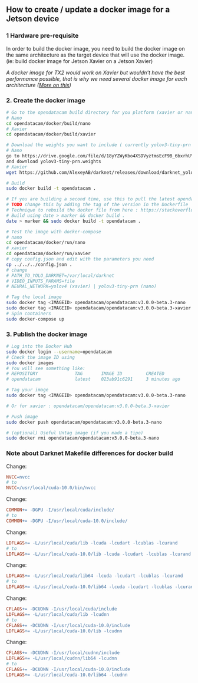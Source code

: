 ## How to create / update a docker image for a Jetson device

### 1 Hardware pre-requisite

In order to build the docker image, you need to build the docker image on the same architecture as the target device that will use the docker image. (ie: build docker image for Jetson Xavier on a Jetson Xavier)

*A docker image for TX2 would work on Xavier but wouldn't have the best performance possible, that is why we need several docker image for each architecture ([More on this](http://arnon.dk/matching-sm-architectures-arch-and-gencode-for-various-nvidia-cards/))*

### 2. Create the docker image

```bash
# Go to the opendatacam build directory for you platform (xavier or nano)
# Nano
cd opendatacam/docker/build/nano
# Xavier
cd opendatacam/docker/build/xavier

# Download the weights you want to include ( currently yolov3-tiny-prn for Nano and yolov4 for xavier )
# Nano
go to https://drive.google.com/file/d/18yYZWyKbo4XSDVyztmsEcF9B_6bxrhUY/view (or https://github.com/AlexeyAB/darknet#pre-trained-models)
and download yolov3-tiny-prn.weights
# Xavier
wget https://github.com/AlexeyAB/darknet/releases/download/darknet_yolo_v3_optimal/yolov4.weights

# Build
sudo docker build -t opendatacam .

# If you are building a second time, use this to pull the latest opendatacam code
# TODO change this by adding the tag of the version in the Dockerfile
# Technique to rebuild the docker file from here : https://stackoverflow.com/a/49831094/1228937
# Build using date > marker && docker build .
date > marker && sudo docker build -t opendatacam .

# Test the image with docker-compose
# nano
cd opendatacam/docker/run/nano
# xavier
cd opendatacam/docker/run/xavier
# copy config.json and edit with the parameters you need
cp ../../../config.json .
# change
# PATH_TO_YOLO_DARKNET=/var/local/darknet
# VIDEO_INPUTS_PARAMS=file
# NEURAL_NETWORK=yolov4 (xavier) | yolov3-tiny-prn (nano)

# Tag the local image
sudo docker tag <IMAGEID> opendatacam/opendatacam:v3.0.0-beta.3-nano
sudo docker tag <IMAGEID> opendatacam/opendatacam:v3.0.0-beta.3-xavier
# Spin containers
sudo docker-compose up
```

### 3. Publish the docker image

```bash
# Log into the Docker Hub
sudo docker login --username=opendatacam
# Check the image ID using
sudo docker images
# You will see something like:
# REPOSITORY              TAG       IMAGE ID         CREATED           SIZE
# opendatacam             latest    023ab91c6291     3 minutes ago     1.975 GB

# Tag your image
sudo docker tag <IMAGEID> opendatacam/opendatacam:v3.0.0-beta.3-nano

# Or for xavier : opendatacam/opendatacam:v3.0.0-beta.3-xavier

# Push image
sudo docker push opendatacam/opendatacam:v3.0.0-beta.3-nano

# (optional) Useful Untag image (if you made a tipo)
sudo docker rmi opendatacam/opendatacam:v3.0.0-beta.3-nano
```


### Note about Darknet Makefile differences for docker build

Change:

```Makefile
NVCC=nvcc
# to
NVCC=/usr/local/cuda-10.0/bin/nvcc
```

Change:

```Makefile
COMMON+= -DGPU -I/usr/local/cuda/include/
# to
COMMON+= -DGPU -I/usr/local/cuda-10.0/include/
```
Change:

```Makefile
LDFLAGS+= -L/usr/local/cuda/lib -lcuda -lcudart -lcublas -lcurand
# to
LDFLAGS+= -L/usr/local/cuda-10.0/lib -lcuda -lcudart -lcublas -lcurand
```
Change:

```Makefile
LDFLAGS+= -L/usr/local/cuda/lib64 -lcuda -lcudart -lcublas -lcurand
# to
LDFLAGS+= -L/usr/local/cuda-10.0/lib64 -lcuda -lcudart -lcublas -lcurand
```

Change:

```Makefile
CFLAGS+= -DCUDNN -I/usr/local/cuda/include
LDFLAGS+= -L/usr/local/cuda/lib -lcudnn
# to
CFLAGS+= -DCUDNN -I/usr/local/cuda-10.0/include
LDFLAGS+= -L/usr/local/cuda-10.0/lib -lcudnn
```

Change:

```Makefile
CFLAGS+= -DCUDNN -I/usr/local/cudnn/include
LDFLAGS+= -L/usr/local/cudnn/lib64 -lcudnn
# to
CFLAGS+= -DCUDNN -I/usr/local/cuda-10.0/include
LDFLAGS+= -L/usr/local/cuda-10.0/lib64 -lcudnn
```
